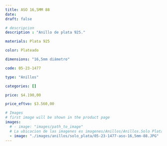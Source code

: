 ```yaml
---
title: ASO 16,5MM 88
date: 
draft: false

# descripcion
description : "Anillo de plata 925."

materials: Plata 925

color: Plateado

dimensions: "16,5mm diámetro"

code: 05-23-1477

type: "Anillos"

categories: []

price: $4.190,00

price_eftvo: $3.560,00

# Images
# first image will be shown in the product page
images:
  # - image: "images/path_to_image"
  # La ubicacion de las imagenes es imagenes/Anillos/Anillos.Solo Plata/05-23-1477-aso-16,5mm-88
  - image: "./images/anillos/solo_plata/05-23-1477-aso-16,5mm-88.JPG"
---
```


